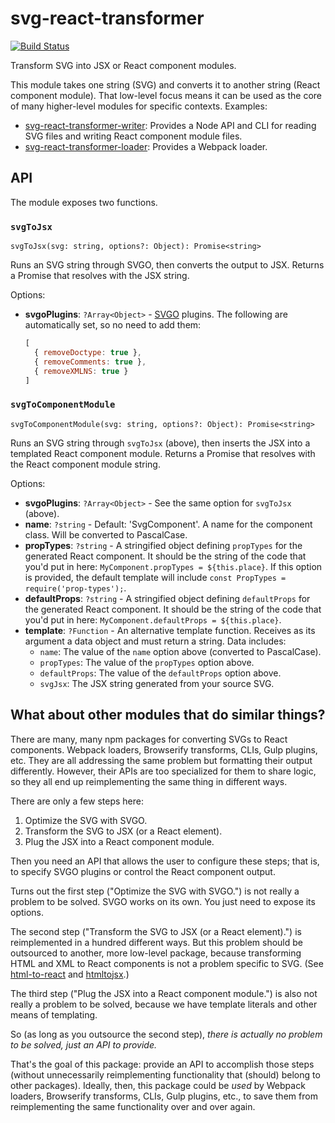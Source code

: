 # svg-react-transformer

[![Build Status](https://travis-ci.org/mapbox/svg-react-transformer.svg?branch=master)](https://travis-ci.org/mapbox/svg-react-transformer)

Transform SVG into JSX or React component modules.

This module takes one string (SVG) and converts it to another string (React component module).
That low-level focus means it can be used as the core of many higher-level modules for specific contexts.
Examples:

- [svg-react-transformer-writer](https://github.com/mapbox/svg-react-transformer-writer): Provides a Node API and CLI for reading SVG files and writing React component module files.
- [svg-react-transformer-loader](https://github.com/mapbox/svg-react-transformer-loader): Provides a Webpack loader.

## API

The module exposes two functions.

### `svgToJsx`

`svgToJsx(svg: string, options?: Object): Promise<string>`

Runs an SVG string through SVGO, then converts the output to JSX.
Returns a Promise that resolves with the JSX string.

Options:

- **svgoPlugins**: `?Array<Object>` - [SVGO](https://github.com/svg/svgo) plugins.
  The following are automatically set, so no need to add them:
  ```js
  [
    { removeDoctype: true },
    { removeComments: true },
    { removeXMLNS: true }
  ]
  ```

### `svgToComponentModule`

`svgToComponentModule(svg: string, options?: Object): Promise<string>`

Runs an SVG string through `svgToJsx` (above), then inserts the JSX into a templated React component module.
Returns a Promise that resolves with the React component module string.

Options:
- **svgoPlugins**: `?Array<Object>` - See the same option for `svgToJsx` (above).
- **name**: `?string` - Default: 'SvgComponent'.
  A name for the component class.
  Will be converted to PascalCase.
- **propTypes**: `?string` - A stringified object defining `propTypes` for the generated React component.
  It should be the string of the code that you'd put in here: `MyComponent.propTypes = ${this.place}`.
  If this option is provided, the default template will include `const PropTypes = require('prop-types');`.
- **defaultProps**: `?string` - A stringified object defining `defaultProps` for the generated React component.
  It should be the string of the code that you'd put in here: `MyComponent.defaultProps = ${this.place}`.
- **template**: `?Function` - An alternative template function.
  Receives as its argument a data object and must return a string.
  Data includes:
  - `name`: The value of the `name` option above (converted to PascalCase).
  - `propTypes`: The value of the `propTypes` option above.
  - `defaultProps`: The value of the `defaultProps` option above.
  - `svgJsx`: The JSX string generated from your source SVG.

## What about other modules that do similar things?

There are many, many npm packages for converting SVGs to React components.
Webpack loaders, Browserify transforms, CLIs, Gulp plugins, etc.
They are all addressing the same problem but formatting their output differently.
However, their APIs are too specialized for them to share logic, so they all end up reimplementing the same thing in different ways.

There are only a few steps here:
1. Optimize the SVG with SVGO.
2. Transform the SVG to JSX (or a React element).
3. Plug the JSX into a React component module.

Then you need an API that allows the user to configure these steps; that is, to specify SVGO plugins or control the React component output.

Turns out the first step ("Optimize the SVG with SVGO.") is not really a problem to be solved.
SVGO works on its own.
You just need to expose its options.

The second step ("Transform the SVG to JSX (or a React element).") is reimplemented in a hundred different ways.
But this problem should be outsourced to another, more low-level package, because transforming HTML and XML to React components is not a problem specific to SVG. (See [html-to-react](https://github.com/aknuds1/html-to-react) and [htmltojsx](https://www.npmjs.com/package/htmltojsx).)

The third step ("Plug the JSX into a React component module.") is also not really a problem to be solved, because we have template literals and other means of templating.

So (as long as you outsource the second step), *there is actually no problem to be solved, just an API to provide.*

That's the goal of this package: provide an API to accomplish those steps (without unnecessarily reimplementing functionality that (should) belong to other packages). Ideally, then, this package could be *used* by Webpack loaders, Browserify transforms, CLIs, Gulp plugins, etc., to save them from reimplementing the same functionality over and over again.

